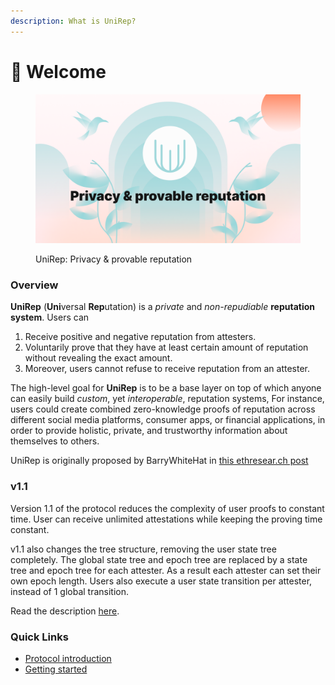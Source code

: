 ```yaml
---
description: What is UniRep?
---
```


# 👏 Welcome

<figure><img src=".gitbook/assets/repository-unirep.png" alt="UniRep: Privacy &#x26; provable reputation"><figcaption><p>UniRep: Privacy &#x26; provable reputation</p></figcaption></figure>

### Overview

**UniRep** (**Uni**versal **Rep**utation) is a _private_ and _non-repudiable_ **reputation system**. Users can&#x20;

1. Receive positive and negative reputation from attesters.
2. Voluntarily prove that they have at least certain amount of reputation without revealing the exact amount.&#x20;
3. Moreover, users cannot refuse to receive reputation from an attester.

The high-level goal for **UniRep** is to be a base layer on top of which anyone can easily build _custom_, yet _interoperable_, reputation systems, For instance, users could create combined zero-knowledge proofs of reputation across different social media platforms, consumer apps, or financial applications, in order to provide holistic, private, and trustworthy information about themselves to others.

UniRep is originally proposed by BarryWhiteHat in [this ethresear.ch post](https://ethresear.ch/t/anonymous-reputation-risking-and-burning/3926)

### v1.1

Version 1.1 of the protocol reduces the complexity of user proofs to constant time. User can receive unlimited attestations while keeping the proving time constant.

v1.1 also changes the tree structure, removing the user state tree completely. The global state tree and epoch tree are replaced by a state tree and epoch tree for each attester. As a result each attester can set their own epoch length. Users also execute a user state transition per attester, instead of 1 global transition.

Read the description [here](https://github.com/unirep/unirep/issues/134).

### Quick Links

* [Protocol introduction](introduction.md)
* [Getting started](getting-started/)



